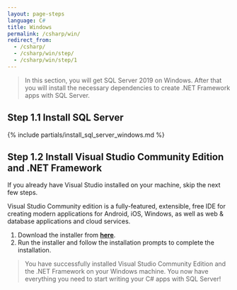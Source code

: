 ```yaml
---
layout: page-steps
language: C#
title: Windows
permalink: /csharp/win/
redirect_from:
  - /csharp/
  - /csharp/win/step/
  - /csharp/win/step/1
---
```


> In this section, you will get SQL Server 2019 on Windows. After that you will install the necessary dependencies to create .NET Framework apps with SQL Server.

## Step 1.1 Install SQL Server

{% include partials/install_sql_server_windows.md %}

## Step 1.2 Install Visual Studio Community Edition and .NET Framework

If you already have Visual Studio installed on your machine, skip the next few steps.

Visual Studio Community edition is a fully-featured, extensible, free IDE for creating modern applications for Android, iOS, Windows, as well as web & database applications and cloud services.

1. Download the installer from **[here](https://www.visualstudio.com/thank-you-downloading-visual-studio/?sku=Community&rel=15)**.
1. Run the installer and follow the installation prompts to complete the installation.

> You have successfully installed Visual Studio Community Edition and the .NET Framework on your Windows machine. You now have everything you need to start writing your C# apps with SQL Server!
